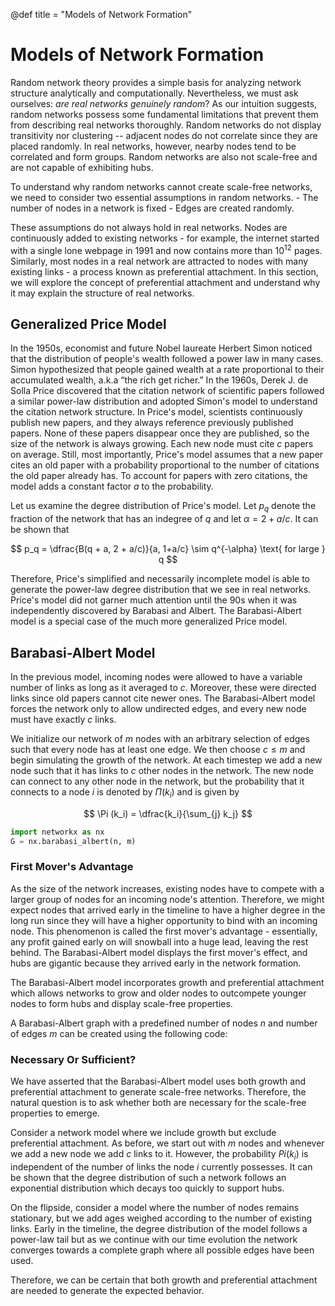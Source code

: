 @def title = "Models of Network Formation"

# Models of Network Formation

Random network theory provides a simple basis for analyzing network structure analytically and computationally. Nevertheless, we must ask ourselves: _are real networks genuinely random_? As our intuition suggests, random networks possess some fundamental limitations that prevent them from describing real networks thoroughly. Random networks do not display transitivity nor clustering -- adjacent nodes do not correlate since they are placed randomly. In real networks, however, nearby nodes tend to be correlated and form groups. Random networks are also not scale-free and are not capable of exhibiting hubs.

To understand why random networks cannot create scale-free networks, we need to consider two essential assumptions in random networks. - The number of nodes in a network is fixed - Edges are created randomly.

These assumptions do not always hold in real networks. Nodes are continuously added to existing networks - for example, the internet started with a single lone webpage in 1991 and now contains more than $10^{12}$ pages. Similarly, most nodes in a real network are attracted to nodes with many existing links - a process known as preferential attachment. In this section, we will explore the concept of preferential attachment and understand why it may explain the structure of real networks.

## Generalized Price Model

In the 1950s, economist and future Nobel laureate Herbert Simon noticed that the distribution of people's wealth followed a power law in many cases. Simon hypothesized that people gained wealth at a rate proportional to their accumulated wealth, a.k.a “the rich get richer.” In the 1960s, Derek J. de Solla Price discovered that the citation network of scientific papers followed a similar power-law distribution and adopted Simon's model to understand the citation network structure.
In Price's model, scientists continuously publish new papers, and they always reference previously published papers. None of these papers disappear once they are published, so the size of the network is always growing. Each new node must cite $c$ papers on average. Still, most importantly, Price's model assumes that a new paper cites an old paper with a probability proportional to the number of citations the old paper already has. To account for papers with zero citations, the model adds a constant factor $a$ to the probability.

Let us examine the degree distribution of Price's model. Let $p_q$ denote the fraction of the network that has an indegree of $q$ and let $\alpha = 2 + a/c$. It can be shown that

$$
p_q = \dfrac{B(q + a, 2 + a/c)}{a, 1+a/c} \sim q^{-\alpha} \text{ for large } q
$$

Therefore, Price's simplified and necessarily incomplete model is able to generate the power-law degree distribution that we see in real networks. Price's model did not garner much attention until the 90s when it was independently discovered by Barabasi and Albert. The Barabasi-Albert model is a special case of the much more generalized Price model.

## Barabasi-Albert Model

In the previous model, incoming nodes were allowed to have a variable number of links as long as it averaged to $c$. Moreover, these were directed links since old papers cannot cite newer ones. The Barabasi-Albert model forces the network only to allow undirected edges, and every new node must have exactly $c$ links.

We initialize our network of $m$ nodes with an arbitrary selection of edges such that every node has at least one edge. We then choose $c \leq m$ and begin simulating the growth of the network. At each timestep we add a new node such that it has links to $c$ other nodes in the network. The new node can connect to any other node in the network, but the probability that it connects to a node $i$ is denoted by $\Pi(k_i)$
and is given by

$$
\Pi (k_i) = \dfrac{k_i}{\sum_{j} k_j}
$$

```python
import networkx as nx
G = nx.barabasi_albert(n, m)
```

### First Mover's Advantage

As the size of the network increases, existing nodes have to compete with a larger group of nodes for an incoming node's attention. Therefore, we might expect nodes that arrived early in the timeline to have a higher degree in the long run since they will have a higher opportunity to bind with an incoming node. This phenomenon is called the first mover's advantage - essentially, any profit gained early on will snowball into a huge lead, leaving the rest behind. The Barabasi-Albert model displays the first mover's effect, and hubs are gigantic because they arrived early in the network formation.

The Barabasi-Albert model incorporates growth and preferential attachment which allows networks to grow and older nodes to outcompete younger nodes to form hubs and display scale-free properties.

A Barabasi-Albert graph with a predefined number of nodes $n$ and number of edges $m$ can be created using the following code:

### Necessary Or Sufficient?

We have asserted that the Barabasi-Albert model uses both growth and preferential attachment to generate scale-free networks. Therefore, the natural question is to ask
whether both are necessary for the scale-free properties to emerge.

Consider a network model where we include growth but exclude preferential attachment. As before, we start out with $m$ nodes and whenever we add a new node we add $c$ links to it. However, the probability $Pi(k_i)$ is independent of the number of links the node $i$ currently possesses. It can be shown that the degree distribution of such a network follows an exponential distribution which decays too quickly to support hubs.

On the flipside, consider a model where the number of nodes remains stationary, but we add ages weighed according to the number of existing links. Early in the timeline, the degree distribution of the model follows a power-law tail but as we continue with our time evolution the network converges towards a complete graph where all possible
edges have been used.

Therefore, we can be certain that both growth and preferential attachment are needed to generate the expected behavior.
